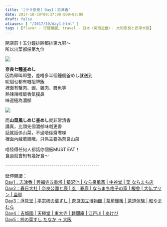 ```yaml
---
title: '[ララ奈良] Day1：志津香'
date: 2017-10-30T09:37:00.000+08:00
draft: false
aliases: [ "/2017/10/day1.html" ]
tags : [flavor - 行膳積腹, travel - 日本（関西近畿）・ 大和奈良と摂津大阪]
---
```


開店前十五分鐘排隊都排第九呀～   
所以出菜都係第九位  
  

[![](https://c1.staticflickr.com/5/4368/36833649056_8b920c8feb_z.jpg)](https://c1.staticflickr.com/5/4368/36833649056_8b920c8feb_z.jpg)

**奈良七種釜めし**  
因為即叫即整，差唔多半個鐘個釜めし就送到  
呢個乜都有嘅招牌飯  
裡面有蟹肉、蝦、雞肉、鰻魚等  
熱辣辣嘅飯香氣撲鼻  
味道極為濃郁  

[![](https://c1.staticflickr.com/5/4388/36186163324_a0f24f72dd_z.jpg)](https://c1.staticflickr.com/5/4388/36186163324_a0f24f72dd_z.jpg)

而**山菜風しめじ釜めし**就非常清香  
講真，比頭先個濃郁味嘅更香  
話就話係山菜，不過唔係齋嚟㗎  
裡面內藏若鶏嘅，只係主要為奈良山菜  
  
  
唔怪得任何人都話你個飯MUST EAT！  
食過就會知有幾好食～  
  
\-----------------------------------------------  
  
延伸閱讀：  
[Day1：志津香 | 興福寺五重塔 | 猿沢池 | なら泉勇斎 | 中谷堂 | 栗 ならまち店](https://www.hidie.net/2017/09/day-1.html)  
[Day2：春日大社 | 奈良公園と鹿 | 玄 | 春鹿 | ならまち格子の家 | 樫舎 | 大仏プリン | 亜耶](https://www.hidie.net/2017/09/day-2.html)  
[Day3：浮見堂 | 平宗柿の葉ずし | 奈良国立博物館 | 茶房暖暖 | 茶道体験 | 和やまむら](https://www.hidie.net/2017/09/day-3.html)  
[Day4：吉城園 | 天極堂 | 東大寺 | 麺闘庵 | 江戸川 | あけび](https://www.hidie.net/2017/09/day-4.html)  
[Day5：柿の葉すし たなか → 大阪](https://www.hidie.net/2017/09/day1.html)